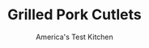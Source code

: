 ---
layout: ../../layouts/MarkdownPostLayout.astro
title: Grilled Pork Cutlets
author: America's Test Kitchen
pubDate: 2023-03-15
description: "Our goal: tender pork cutlets with an excellent char."
image_url: https://res.cloudinary.com/hksqkdlah/image/upload/ar_1:1,c_fill,dpr_2.0,f_auto,fl_lossy.progressive.strip_profile,g_faces:auto,q_auto:low,w_344/6103_as07-sfs-4c-porkchops3
tags: ["Main Courses","Pork","Grilling & Barbecue"]
calories: 2240
protein: 32
carbohydrates: 3
fats: 
fiber: 
ingredients: ["1/3 cup, balsamic vinegar","1/3 cup, olive oil","2 , garlic cloves, minced","1 teaspoon, minced fresh thyme leaves","3/4 teaspoon, sugar","3/4 teaspoon, salt","1/4 teaspoon, pepper","12 , thin-cut boneless pork chops (about 2 pounds), prepared according to photo"]
serves: 6
time: "25 minutes, plus 30 minutes marinating"
instructions: ["Combine vinegar, oil, garlic, thyme, sugar, salt, and pepper in large zipper-lock plastic bag. Transfer chops to bag and refrigerate for 30 minutes or up to 2 hours.","Remove cutlets from bag and discard marinade. Grill cutlets over hot fire until bottom begins to turn opaque around edges, about 2 minutes. Flip cutlets and grill until just cooked through, about 30 seconds. Transfer to platter, tent with foil, and let rest 5 minutes. Serve."]
nutrition: ["563 mg Potassium","331 mg Phosphorus","17 mg Calcium","1 mg Iron","38 mg Magnesium","365 mg Sodium","2 mg Zinc","24 g Fat","8 mg Niacin (B3)","11 g Monounsaturated","2 g Polyunsaturated","96 mg Cholesterol","4 g Saturated","2 g Sugars","7 µg Vitamin K","117 g Water","3 g Carbs","32 g Protein","1 mg Vitamin E","1 mg Vitamin B6","3 µg Vitamin A","373 kcal Energy","2240 calories"]
notes: "Boneless pork chops are typically lean; trim any excess fat as necessary. Marinting for more than 2 hours will make the chops rubbery."
---
